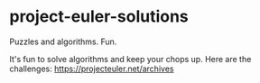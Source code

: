 # project-euler-solutions
Puzzles and algorithms.  Fun.

It's fun to solve algorithms and keep your chops up.  Here are the challenges:
https://projecteuler.net/archives
